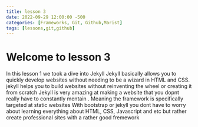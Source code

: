 ```yaml
---
title: lesson 3
date: 2022-09-29 12:00:00 -500
categories: [Frameworks, Git, Github,Marist]
tags: [lessons,git,github]
--- 
```



# Welcome to lesson 3

In this lesson 1 we took a dive into Jekyll
Jekyll basically allows you to quickly develop websites without needing to be a wizard in HTML and CSS.
jekyll helps you to build websites without reinventing the wheel or creating it from scratch
Jekyll is very amazing at making a website that you dopnt really have to constantly mentain . Meaning the framework is specifically targeted at static websites
With bootstrap or jekyll you dont have to worry about learning everything about HTML, CSS, Javascript and etc but rather create professional sites with a rather good fremework 